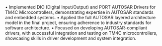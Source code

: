 •	Implemented DIO (Digital Input/Output) and PORT AUTOSAR Drivers for TM4C Microcontrollers, demonstrating expertise in AUTOSAR standards and embedded systems.
•	Applied the full AUTOSAR layered architecture model in the final project, ensuring adherence to industry standards for software architecture.
•	Focused on developing AUTOSAR-compliant drivers, with successful integration and testing on TM4C microcontrollers, showcasing skills in driver development and system integration.

